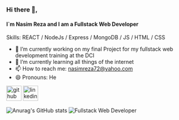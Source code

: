 
### Hi there 👋, 
#### I`m Nasim Reza and I am a Fullstack Web Developer
Skills:   REACT / NodeJs / Express / MongoDB / JS / HTML / CSS



- 🔭 I’m currently working on my final Project for my fullstack web development training at the DCI
- 🌱 I’m currently learning all things of the internet 
- 📫 How to reach me: nasimreza72@yahoo.com 
- 😄 Pronouns: He 

[<img src='https://cdn.jsdelivr.net/npm/simple-icons@3.0.1/icons/github.svg' alt='github' height='40'>](https://github.com/nasimreza72)  [<img src='https://cdn.jsdelivr.net/npm/simple-icons@3.0.1/icons/linkedin.svg' alt='linkedin' height='40'>](https://www.linkedin.com/in/nasim-reza-37516964/)  


![Anurag's GitHub stats](https://github-readme-stats.vercel.app/api?username=nasimreza72&show_icons=true&theme=cobalt)
![Fullstack Web Developer](https://github.com/nasimreza72/nasimreza2/blob/master/mernDonuts.JPG)
